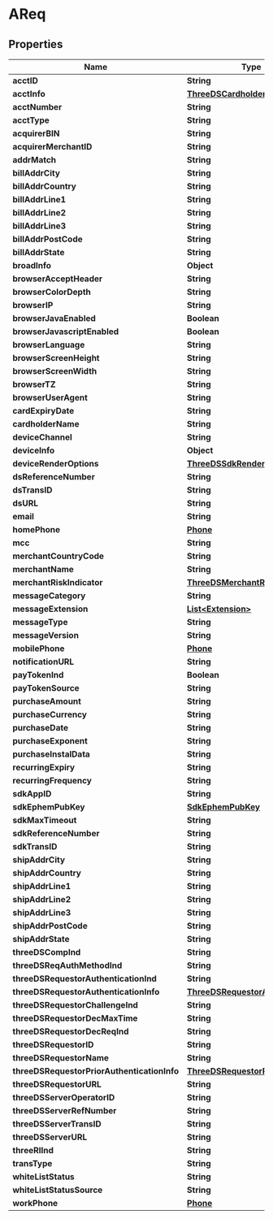 
# AReq

## Properties
Name | Type | Description | Notes
------------ | ------------- | ------------- | -------------
**acctID** | **String** |  |  [optional]
**acctInfo** | [**ThreeDSCardholderAccountInfo**](ThreeDSCardholderAccountInfo.md) |  |  [optional]
**acctNumber** | **String** |  |  [optional]
**acctType** | **String** |  |  [optional]
**acquirerBIN** | **String** |  |  [optional]
**acquirerMerchantID** | **String** |  |  [optional]
**addrMatch** | **String** |  |  [optional]
**billAddrCity** | **String** |  |  [optional]
**billAddrCountry** | **String** |  |  [optional]
**billAddrLine1** | **String** |  |  [optional]
**billAddrLine2** | **String** |  |  [optional]
**billAddrLine3** | **String** |  |  [optional]
**billAddrPostCode** | **String** |  |  [optional]
**billAddrState** | **String** |  |  [optional]
**broadInfo** | **Object** |  |  [optional]
**browserAcceptHeader** | **String** |  |  [optional]
**browserColorDepth** | **String** |  |  [optional]
**browserIP** | **String** |  |  [optional]
**browserJavaEnabled** | **Boolean** |  |  [optional]
**browserJavascriptEnabled** | **Boolean** |  |  [optional]
**browserLanguage** | **String** |  |  [optional]
**browserScreenHeight** | **String** |  |  [optional]
**browserScreenWidth** | **String** |  |  [optional]
**browserTZ** | **String** |  |  [optional]
**browserUserAgent** | **String** |  |  [optional]
**cardExpiryDate** | **String** |  |  [optional]
**cardholderName** | **String** |  |  [optional]
**deviceChannel** | **String** |  |  [optional]
**deviceInfo** | **Object** |  |  [optional]
**deviceRenderOptions** | [**ThreeDSSdkRenderingOptions**](ThreeDSSdkRenderingOptions.md) |  |  [optional]
**dsReferenceNumber** | **String** |  |  [optional]
**dsTransID** | **String** |  |  [optional]
**dsURL** | **String** |  |  [optional]
**email** | **String** |  |  [optional]
**homePhone** | [**Phone**](Phone.md) |  |  [optional]
**mcc** | **String** |  |  [optional]
**merchantCountryCode** | **String** |  |  [optional]
**merchantName** | **String** |  |  [optional]
**merchantRiskIndicator** | [**ThreeDSMerchantRiskIndicator**](ThreeDSMerchantRiskIndicator.md) |  |  [optional]
**messageCategory** | **String** |  |  [optional]
**messageExtension** | [**List&lt;Extension&gt;**](Extension.md) |  |  [optional]
**messageType** | **String** |  |  [optional]
**messageVersion** | **String** |  |  [optional]
**mobilePhone** | [**Phone**](Phone.md) |  |  [optional]
**notificationURL** | **String** |  |  [optional]
**payTokenInd** | **Boolean** |  |  [optional]
**payTokenSource** | **String** |  |  [optional]
**purchaseAmount** | **String** |  |  [optional]
**purchaseCurrency** | **String** |  |  [optional]
**purchaseDate** | **String** |  |  [optional]
**purchaseExponent** | **String** |  |  [optional]
**purchaseInstalData** | **String** |  |  [optional]
**recurringExpiry** | **String** |  |  [optional]
**recurringFrequency** | **String** |  |  [optional]
**sdkAppID** | **String** |  |  [optional]
**sdkEphemPubKey** | [**SdkEphemPubKey**](SdkEphemPubKey.md) |  |  [optional]
**sdkMaxTimeout** | **String** |  |  [optional]
**sdkReferenceNumber** | **String** |  |  [optional]
**sdkTransID** | **String** |  |  [optional]
**shipAddrCity** | **String** |  |  [optional]
**shipAddrCountry** | **String** |  |  [optional]
**shipAddrLine1** | **String** |  |  [optional]
**shipAddrLine2** | **String** |  |  [optional]
**shipAddrLine3** | **String** |  |  [optional]
**shipAddrPostCode** | **String** |  |  [optional]
**shipAddrState** | **String** |  |  [optional]
**threeDSCompInd** | **String** |  |  [optional]
**threeDSReqAuthMethodInd** | **String** |  |  [optional]
**threeDSRequestorAuthenticationInd** | **String** |  |  [optional]
**threeDSRequestorAuthenticationInfo** | [**ThreeDSRequestorAuthInfo**](ThreeDSRequestorAuthInfo.md) |  |  [optional]
**threeDSRequestorChallengeInd** | **String** |  |  [optional]
**threeDSRequestorDecMaxTime** | **String** |  |  [optional]
**threeDSRequestorDecReqInd** | **String** |  |  [optional]
**threeDSRequestorID** | **String** |  |  [optional]
**threeDSRequestorName** | **String** |  |  [optional]
**threeDSRequestorPriorAuthenticationInfo** | [**ThreeDSRequestorPriorAuthInfo**](ThreeDSRequestorPriorAuthInfo.md) |  |  [optional]
**threeDSRequestorURL** | **String** |  |  [optional]
**threeDSServerOperatorID** | **String** |  |  [optional]
**threeDSServerRefNumber** | **String** |  |  [optional]
**threeDSServerTransID** | **String** |  |  [optional]
**threeDSServerURL** | **String** |  |  [optional]
**threeRIInd** | **String** |  |  [optional]
**transType** | **String** |  |  [optional]
**whiteListStatus** | **String** |  |  [optional]
**whiteListStatusSource** | **String** |  |  [optional]
**workPhone** | [**Phone**](Phone.md) |  |  [optional]



